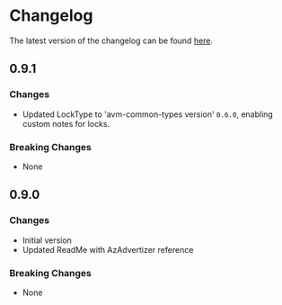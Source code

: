# Changelog

The latest version of the changelog can be found [here](https://github.com/Azure/bicep-registry-modules/blob/main/avm/res/event-grid/topic/CHANGELOG.md).

## 0.9.1

### Changes

- Updated LockType to 'avm-common-types version' `0.6.0`, enabling custom notes for locks.

### Breaking Changes

- None

## 0.9.0

### Changes

- Initial version
- Updated ReadMe with AzAdvertizer reference

### Breaking Changes

- None
